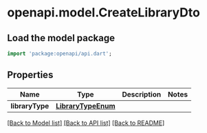 # openapi.model.CreateLibraryDto

## Load the model package
```dart
import 'package:openapi/api.dart';
```

## Properties
Name | Type | Description | Notes
------------ | ------------- | ------------- | -------------
**libraryType** | [**LibraryTypeEnum**](LibraryTypeEnum.md) |  | 

[[Back to Model list]](../README.md#documentation-for-models) [[Back to API list]](../README.md#documentation-for-api-endpoints) [[Back to README]](../README.md)


